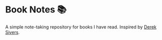 # Book Notes :books:
A simple note-taking repository for books I have read. Inspired by [Derek Sivers](https://sive.rs/book).
